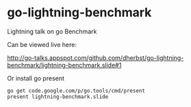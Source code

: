 go-lightning-benchmark
======================

Lightning talk on go Benchmark

Can be viewed live here:

http://go-talks.appspot.com/github.com/dherbst/go-lightning-benchmark/lightning-benchmark.slide#1

Or install go present

    go get code.google.com/p/go.tools/cmd/present
    present lightning-benchmark.slide
